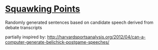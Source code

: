 # [Squawking Points](http://www.squawkingpoints.co)

Randomly generated sentences based on candidate speech derived from debate transcripts

partially inspired by: http://harvardsportsanalysis.org/2012/04/can-a-computer-generate-belichick-postgame-speeches/
